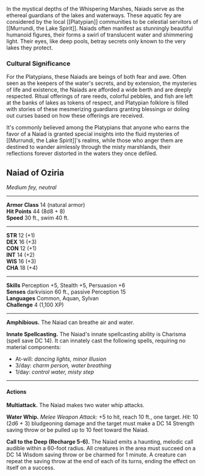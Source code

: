 In the mystical depths of the Whispering Marshes, Naiads serve as the ethereal guardians of the lakes and waterways. These aquatic fey are considered by the local [[Platypian]] communities to be celestial servitors of [[Murrundi, the Lake Spirit]]. Naiads often manifest as stunningly beautiful humanoid figures, their forms a swirl of translucent water and shimmering light. Their eyes, like deep pools, betray secrets only known to the very lakes they protect.

### Cultural Significance

For the Platypians, these Naiads are beings of both fear and awe. Often seen as the keepers of the water's secrets, and by extension, the mysteries of life and existence, the Naiads are afforded a wide berth and are deeply respected. Ritual offerings of rare reeds, colorful pebbles, and fish are left at the banks of lakes as tokens of respect, and Platypian folklore is filled with stories of these mesmerizing guardians granting blessings or doling out curses based on how these offerings are received.

It's commonly believed among the Platypians that anyone who earns the favor of a Naiad is granted special insights into the fluid mysteries of [[Murrundi, the Lake Spirit]]'s realms, while those who anger them are destined to wander aimlessly through the misty marshlands, their reflections forever distorted in the waters they once defiled.

## Naiad of Oziria

_Medium fey, neutral_

---

**Armor Class** 14 (natural armor)  
**Hit Points** 44 (8d8 + 8)  
**Speed** 30 ft., swim 40 ft.

---

**STR** 12 (+1)  
**DEX** 16 (+3)  
**CON** 12 (+1)  
**INT** 14 (+2)  
**WIS** 16 (+3)  
**CHA** 18 (+4)

---

**Skills** Perception +5, Stealth +5, Persuasion +6  
**Senses** darkvision 60 ft., passive Perception 15  
**Languages** Common, Aquan, Sylvan  
**Challenge** 4 (1,100 XP)

---

**Amphibious.** The Naiad can breathe air and water.

**Innate Spellcasting.** The Naiad's innate spellcasting ability is Charisma (spell save DC 14). It can innately cast the following spells, requiring no material components:

- At-will: _dancing lights, minor illusion_
- 3/day: _charm person, water breathing_
- 1/day: _control water, misty step_

---

#### Actions

**Multiattack.** The Naiad makes two water whip attacks.

**Water Whip.** _Melee Weapon Attack:_ +5 to hit, reach 10 ft., one target. _Hit:_ 10 (2d6 + 3) bludgeoning damage and the target must make a DC 14 Strength saving throw or be pulled up to 10 feet toward the Naiad.

**Call to the Deep (Recharge 5-6).** The Naiad emits a haunting, melodic call audible within a 60-foot radius. All creatures in the area must succeed on a DC 14 Wisdom saving throw or be charmed for 1 minute. A creature can repeat the saving throw at the end of each of its turns, ending the effect on itself on a success.
